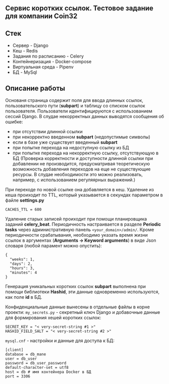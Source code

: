 ## Сервис коротких ссылок. Тестовое задание для компании Coin32

## Стек
* Сервер - Django
* Кеш - Redis
* Задания по расписанию - Celery
* Контейнеризация - Docker-compose
* Виртуальная среда - Pipenv
* БД - MySql

## Описание работы
Основаня страница содержит поля для ввода длинных ссылок, пользовательского пути (__subpart__) и таблицу со списком ссылок пользователя. Пользователи идентифицируются с использованием сессий Django.
В слудае некорректных данных выводятся сообщения об ошибке:
- при отсутствии длинной ссылки
- при некорректно введенном __subpart__ (недопустимые символы)
- если в базе уже существует введенный __subpart__
- при попытке перехода на недоступную ссылку из БД
- при попытке перехода на некорректную ссылку, отсутствующую в БД
(Проверка корректности и доступности длинной ссылки при добавлении не производится, предусматривая теоретическую возможность добавления переходов на еще не существующие ресурсы. В слудае необходимости это можно реализовать, например, с использованием регуляярных выражений.)

При переходе по новой ссылке она добавляется в кеш. Удаление из кеша проиходит по TTL, который указывается в секундах параметром в файле __settings.py__
```
CACHES_TTL = 600
```

Удаление старых записей проиходит при помощи планировщика заданий __celery_beat__. Периодичность настраивается в разделе __Periodic tasks__ через административную панель ```<your_domain>/admin/```. 
Кроме периодичности срабатывания, необходимо указать время жизни ссылок в аргументах (__Arguments -> Keyword arguments__) в виде Json словаря (любой парамент можно опустить):
```
{
  "weeks": 1,
  "days": 2,
  "hours": 3,
  "minutes": 4
}
```

Генерация уникальных коротких ссылок __subpart__ выполнена при помощи библиотеки __Hashid__, эти данные одновременно используются, как поле __id__ в БД.

Конфиденциальные данные вынесены в отдельные файлы в корне проекти:
```my_secrets.py``` - секретный ключ Django и добавочные данные для формирования хешей коротких ссылок:
```
SECRET_KEY = "< very-secret-string #1 >"
HASHID_FIELD_SALT = "< very-secret-string #2 >"
```
```mysql.cnf``` - настройки и данные для доступа к БД:
```
[client]
database = db_mane
user = db_user
password = db_user_password
default-character-set = utf8
host = db # имя контейнера Docker в БД
port = 3306
```
